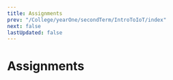 ```yaml
---
title: Assignments
prev: "/College/yearOne/secondTerm/IntroToIoT/index"
next: false
lastUpdated: false
---
```


# Assignments
